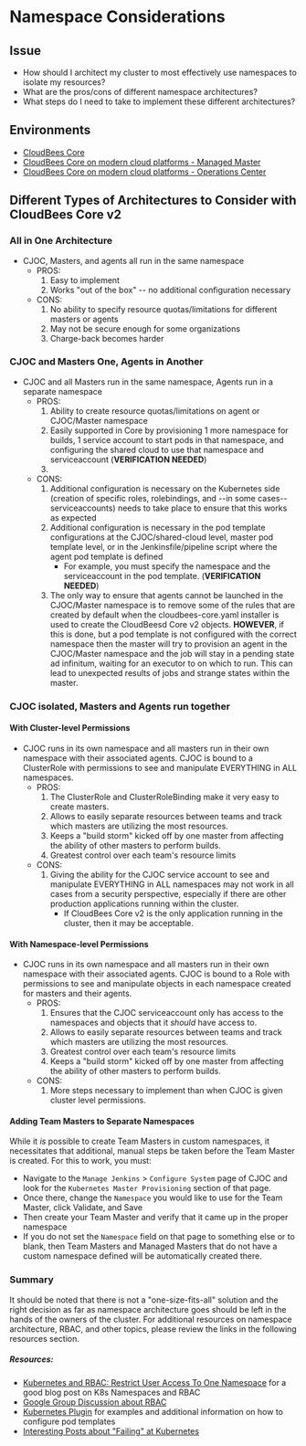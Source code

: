

# Namespace Considerations

## Issue

 *  How should I architect my cluster to most effectively use namespaces to isolate my resources?
 *  What are the pros/cons of different namespace architectures? 
 *  What steps do I need to take to implement these different architectures?

## Environments

* [CloudBees Core](https://release-notes.cloudbees.com/product/140)
* [CloudBees Core on modern cloud platforms - Managed Master](https://release-notes.cloudbees.com/product/141)
* [CloudBees Core on modern cloud platforms - Operations Center](https://release-notes.cloudbees.com/product/142)

## Different Types of Architectures to Consider with CloudBees Core v2

### All in One Architecture

* CJOC, Masters, and agents all run in the same namespace
  * PROS:
    1. Easy to implement
    2. Works "out of the box" -- no additional configuration necessary
  * CONS:
    1. No ability to specify resource quotas/limitations for different masters or agents
    2. May not be secure enough for some organizations
    3. Charge-back becomes harder

### CJOC and Masters One, Agents in Another

* CJOC and all Masters run in the same namespace, Agents run in a separate namespace
  * PROS:
    1. Ability to create resource quotas/limitations on agent or CJOC/Master namespace
    2. Easily supported in Core by provisioning 1 more namespace for builds, 1 service account to start pods in that namespace, and configuring the shared cloud to use that namespace and serviceaccount (**VERIFICATION NEEDED**)
    3. 
  * CONS:
    1. Additional configuration is necessary on the Kubernetes side (creation of specific roles, rolebindings, and --in some cases-- serviceaccounts) needs to take place to ensure that this works as expected
    2. Additional configuration is necessary in the pod template configurations at the CJOC/shared-cloud level, master pod template level, or in the Jenkinsfile/pipeline script where the agent pod template is defined
       * For example, you must specify the namespace and the serviceaccount in the pod template. (**VERIFICATION NEEDED**)
    3. The only way to ensure that agents cannot be launched in the CJOC/Master namespace is to remove some of the rules that are created by default when the cloudbees-core.yaml installer is used to create the CloudBeesd Core v2 objects. **HOWEVER**, if this is done, but a pod template is not configured with the correct namespace then the master will try to provision an agent in the CJOC/Master namespace and the job will stay in a pending state ad infinitum, waiting for an executor to on which to run. This can lead to unexpected results of jobs and strange states within the master. 


### CJOC isolated, Masters and Agents run together

#### With Cluster-level Permissions

* CJOC runs in its own namespace and all masters run in their own namespace with their associated agents. CJOC is bound to a ClusterRole with permissions to see and manipulate EVERYTHING in ALL namespaces.
  * PROS:
    1. The ClusterRole and ClusterRoleBinding make it very easy to create masters.
    2. Allows to easily separate resources between teams and track which masters are utilizing the most resources.
    3. Keeps a "build storm" kicked off by one master from affecting the ability of other masters to perform builds.
    4. Greatest control over each team's resource limits
  * CONS:
    1. Giving the ability for the CJOC service account to see and manipulate EVERYTHING in ALL namespaces may not work in all cases from a security perspective, especially if there are other production applications running within the cluster.
        * If CloudBees Core v2 is the only application running in the cluster, then it may be acceptable.

#### With Namespace-level Permissions

* CJOC runs in its own namespace and all masters run in their own namespace with their associated agents. CJOC is bound to a Role with permissions to see and manipulate objects in each namespace created for masters and their agents.
  * PROS:
    1. Ensures that the CJOC serviceaccount only has access to the namespaces and objects that it *should* have access to.
    2. Allows to easily separate resources between teams and track which masters are utilizing the most resources.
    3. Greatest control over each team's resource limits
    4. Keeps a "build storm" kicked off by one master from affecting the ability of other masters to perform builds.
  * CONS:
    1. More steps necessary to implement than when CJOC is given cluster level permissions.

#### Adding Team Masters to Separate Namespaces

While it *is* possible to create Team Masters in custom namespaces, it necessitates that additional, manual steps be taken before the Team Master is created. For this to work, you must:

* Navigate to the `Manage Jenkins` > `Configure System` page of CJOC and look for the `Kubernetes Master Provisioning` section of that page.
* Once there, change the `Namespace` you would like to use for the Team Master, click Validate, and Save
* Then create your Team Master and verify that it came up in the proper namespace
* If you do not set the `Namespace` field on that page to something else or to blank, then Team Masters and Managed Masters that do not have a custom namespace defined will be automatically  created there.

### Summary

It should be noted that there is not a "one-size-fits-all" solution and the right decision as far as namespace architecture goes should be left in the hands of the owners of the cluster. For additional resources on namespace architecture, RBAC, and other topics, please review the links in the following resources section.

##### Resources:

* [Kubernetes and RBAC: Restrict User Access To One Namespace](https://jeremievallee.com/2018/05/28/kubernetes-rbac-namespace-user.html) for a good blog post on K8s Namespaces and RBAC
* [Google Group Discussion about RBAC](https://groups.google.com/forum/#!topic/kubernetes-sig-auth/HMc5WZP9pks)
* [Kubernetes Plugin](https://github.com/jenkinsci/kubernetes-plugin) for examples and additional information on how to configure pod templates
* [Interesting Posts about "Failing" at Kubernetes](https://k8s.af/)